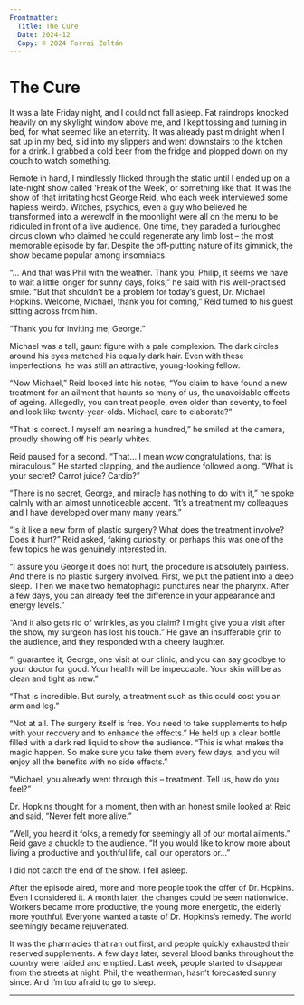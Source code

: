 ```yaml
---
Frontmatter:
  Title: The Cure
  Date: 2024-12
  Copy: © 2024 Forrai Zoltán
---
```


# The Cure

It was a late Friday night, 
and I could not fall asleep. 
Fat raindrops knocked heavily 
on my skylight window above me, 
and I kept tossing and turning in bed, 
for what seemed like an eternity. 
It was already past midnight 
when I sat up in my bed, 
slid into my slippers 
and went downstairs 
to the kitchen 
for a drink. 
I grabbed a cold beer 
from the fridge 
and plopped down on my couch 
to watch something.

Remote in hand, 
I mindlessly flicked through the static 
until I ended up on a late-night show 
called ‘Freak of the Week’, 
or something like that. 
It was the show of that irritating host George Reid, 
who each week interviewed some hapless weirdo. 
Witches, psychics, 
even a guy who believed he transformed 
into a werewolf in the moonlight 
were all on the menu to be ridiculed 
in front of a live audience. 
One time, they paraded a furloughed circus clown 
who claimed he could regenerate any limb lost 
– the most memorable episode by far. 
Despite the off-putting nature of its gimmick, 
the show became popular among insomniacs.

“… And that was Phil with the weather. 
Thank you, Philip, 
it seems we have to wait a little longer 
for sunny days, folks,” 
he said with his well-practised smile. 
“But that shouldn’t be a problem 
for today’s guest, 
Dr. Michael Hopkins. 
Welcome, Michael, 
thank you for coming,” 
Reid turned to his guest 
sitting across from him.

“Thank you for inviting me, George.”

Michael was a tall, gaunt figure 
with a pale complexion. 
The dark circles around his eyes 
matched his equally dark hair. 
Even with these imperfections, 
he was still an attractive, young-looking fellow.

“Now Michael,” 
Reid looked into his notes, 
“You claim to have found a new treatment 
for an ailment that haunts so many of us, 
the unavoidable effects of ageing. 
Allegedly, you can treat people,
even older than seventy,
to feel and look like twenty-year-olds. 
Michael, care to elaborate?”

“That is correct. 
I myself am nearing a hundred,” 
he smiled at the camera, 
proudly showing off his pearly whites.

Reid paused for a second. 
“That… I mean *wow* congratulations, 
that is miraculous.” 
He started clapping, 
and the audience followed along. 
“What is your secret? 
Carrot juice? Cardio?”

“There is no secret, George, 
and miracle has nothing to do with it,” 
he spoke calmly with an almost unnoticeable accent. 
“It’s a treatment my colleagues and I have developed 
over many many years.”

“Is it like a new form of plastic surgery? 
What does the treatment involve? 
Does it hurt?” 
Reid asked, faking curiosity, 
or perhaps this was one of the few topics 
he was genuinely interested in.

“I assure you George it does not hurt, 
the procedure is absolutely painless. 
And there is no plastic surgery involved. 
First, we put the patient into a deep sleep. 
Then we make two hematophagic punctures near the pharynx. 
After a few days, you can already feel the difference
in your appearance and energy levels.”

“And it also gets rid of wrinkles, 
as you claim? 
I might give you a visit after the show, 
my surgeon has lost his touch.” 
He gave an insufferable grin to the audience, 
and they responded with a cheery laughter.

“I guarantee it, George, 
one visit at our clinic, 
and you can say goodbye 
to your doctor for good. 
Your health will be impeccable. 
Your skin will be as clean and tight as new.”

“That is incredible. 
But surely, a treatment such as this 
could cost you an arm and leg.”

“Not at all. 
The surgery itself is free. 
You need to take supplements 
to help with your recovery 
and to enhance the effects.” 
He held up a clear bottle 
filled with a dark red liquid 
to show the audience. 
“This is what makes the magic happen. 
So make sure you take them every few days, 
and you will enjoy all the benefits 
with no side effects.”

“Michael, you already went through this
– treatment. 
Tell us, how do you feel?”

Dr. Hopkins thought for a moment, 
then with an honest smile 
looked at Reid and said, 
“Never felt more alive.”

“Well, you heard it folks, 
a remedy for seemingly all of our mortal ailments.” 
Reid gave a chuckle to the audience. 
“If you would like to know more 
about living a productive and youthful life, 
call our operators or…”

I did not catch the end of the show. 
I fell asleep.

After the episode aired, 
more and more people took the offer of Dr. Hopkins. 
Even I considered it. 
A month later, the changes could be seen nationwide. 
Workers became more productive, 
the young more energetic, 
the elderly more youthful. 
Everyone wanted a taste of Dr. Hopkins’s remedy. 
The world seemingly became rejuvenated.

It was the pharmacies that ran out first, 
and people quickly exhausted their reserved supplements. 
A few days later, several blood banks 
throughout the country 
were raided and emptied. 
Last week, people started to disappear 
from the streets at night.
Phil, the weatherman, 
hasn’t forecasted sunny since. 
And I’m too afraid to go to sleep.

---
